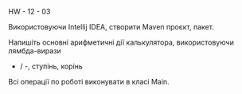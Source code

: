 HW - 12 - 03

Використовуючи Intellij IDEA, створити Maven проєкт, пакет.

Напишіть основні арифметичні дії калькулятора, 
використовуючи лямбда-вирази

* / -, ступінь, корінь

Всі операції по роботі виконувати в класі Main.